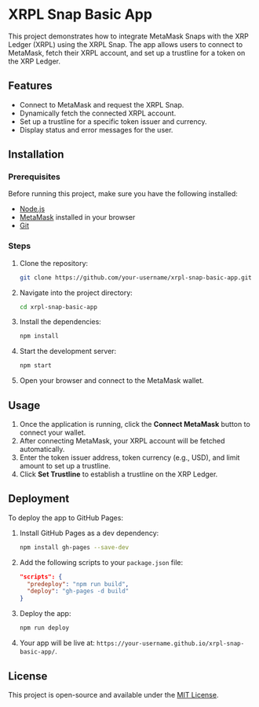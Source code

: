 
# XRPL Snap Basic App

This project demonstrates how to integrate MetaMask Snaps with the XRP Ledger (XRPL) using the XRPL Snap. The app allows users to connect to MetaMask, fetch their XRPL account, and set up a trustline for a token on the XRP Ledger.

## Features

- Connect to MetaMask and request the XRPL Snap.
- Dynamically fetch the connected XRPL account.
- Set up a trustline for a specific token issuer and currency.
- Display status and error messages for the user.

## Installation

### Prerequisites

Before running this project, make sure you have the following installed:

- [Node.js](https://nodejs.org/)
- [MetaMask](https://metamask.io/) installed in your browser
- [Git](https://git-scm.com/)

### Steps

1. Clone the repository:

   ```bash
   git clone https://github.com/your-username/xrpl-snap-basic-app.git
   ```

2. Navigate into the project directory:

   ```bash
   cd xrpl-snap-basic-app
   ```

3. Install the dependencies:

   ```bash
   npm install
   ```

4. Start the development server:

   ```bash
   npm start
   ```

5. Open your browser and connect to the MetaMask wallet.

## Usage

1. Once the application is running, click the **Connect MetaMask** button to connect your wallet.
2. After connecting MetaMask, your XRPL account will be fetched automatically.
3. Enter the token issuer address, token currency (e.g., USD), and limit amount to set up a trustline.
4. Click **Set Trustline** to establish a trustline on the XRP Ledger.

## Deployment

To deploy the app to GitHub Pages:

1. Install GitHub Pages as a dev dependency:

   ```bash
   npm install gh-pages --save-dev
   ```

2. Add the following scripts to your `package.json` file:

   ```json
   "scripts": {
     "predeploy": "npm run build",
     "deploy": "gh-pages -d build"
   }
   ```

3. Deploy the app:

   ```bash
   npm run deploy
   ```

4. Your app will be live at: `https://your-username.github.io/xrpl-snap-basic-app/`.

## License

This project is open-source and available under the [MIT License](LICENSE).
